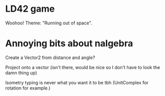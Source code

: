 # LD42 game

Woohoo!  Theme: "Running out of space".



# Annoying bits about nalgebra

Create a Vector2 from distance and angle?

Project onto a vector (isn't there, would be nice so I don't have to look the damn thing up)

Isometry typing is never what you want it to be tbh (UnitComplex for rotation for example.)